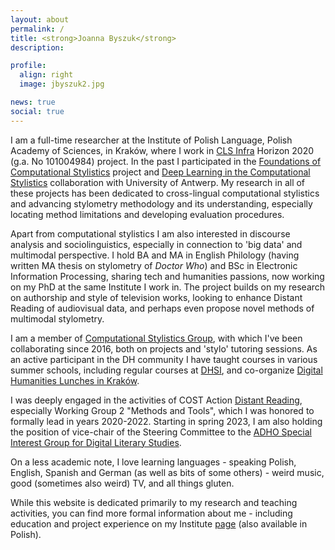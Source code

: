 ```yaml
---
layout: about
permalink: /
title: <strong>Joanna Byszuk</strong>
description: 

profile:
  align: right
  image: jbyszuk2.jpg

news: true
social: true
---
```


I am a full-time researcher at the Institute of Polish Language, Polish Academy of Sciences, in Kraków, where I work in [CLS Infra](https://clsinfra.io/) Horizon 2020 (g.a. No 101004984) project. In the past I participated in the [Foundations of Computational Stylistics](https://computationalstylistics.github.io/projects/focs/) project and [Deep Learning in the Computational Stylistics](https://computationalstylistics.github.io/projects/deep_learning/) collaboration with University of Antwerp. My research in all of these projects has been dedicated to cross-lingual computational stylistics and advancing stylometry methodology and its understanding, especially locating method limitations and developing evaluation procedures. 

Apart from computational stylistics I am also interested in discourse analysis and sociolinguistics, especially in connection to 'big data' and multimodal perspective. I hold BA and MA in English Philology (having written MA thesis on stylometry of *Doctor Who*) and BSc in Electronic Information Processing, sharing tech and humanities passions, now working on my PhD at the same Institute I work in. The project builds on my research on authorship and style of television works, looking to enhance Distant Reading of audiovisual data, and perhaps even propose novel methods of multimodal stylometry.

I am a member of [Computational Stylistics Group](https://computationalstylistics.github.io/), with which I've been collaborating since 2016, both on projects and 'stylo' tutoring sessions. As an active participant in the DH community I have taught courses in various summer schools, including regular courses at [DHSI](www.dhsi.org), and co-organize [Digital Humanities Lunches in Kraków](http://scriptores.pl/dhlunch/en/). 
  
I was deeply engaged in the activities of COST Action [Distant Reading](https://www.distant-reading.net/), especially Working Group 2 "Methods and Tools", which I was honored to formally lead in years 2020-2022. Starting in spring 2023, I am also holding the position of vice-chair of the Steering Committee to the [ADHO Special Interest Group for Digital Literary Studies](https://dls.hypotheses.org/).

On a less academic note, I love learning languages - speaking Polish, English, Spanish and German (as well as bits of some others) - weird music, good (sometimes also weird) TV, and all things gluten. 

While this website is dedicated primarily to my research and teaching activities, you can find more formal information about me - including education and project experience on my Institute [page](https://ijp.pan.pl/en/pracownicy/joanna-byszuk/) (also available in Polish).


